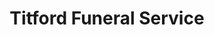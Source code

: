 ---
title: "Titford Funeral Service"
url: /clacton-on-sea/titford-funeral-service-old-road/
shop: funeral directors
---
